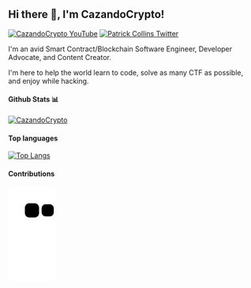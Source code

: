 <h2> Hi there 👋, I'm CazandoCrypto! </h2>
    
[![CazandoCrypto YouTube](https://img.shields.io/badge/YouTube-FF0000?style=for-the-badge&logo=youtube&logoColor=white)]([https://www.youtube.com/channel/UCn-3f8tw_E1jZvhuHatROwA](https://www.youtube.com/cazandocrypto))
[![Patrick Collins Twitter](https://img.shields.io/badge/Twitter-1DA1F2?style=for-the-badge&logo=twitter&logoColor=white)]([https://twitter.com/PatrickAlphaC](https://mobile.twitter.com/cazandocrypto))

I'm an avid Smart Contract/Blockchain Software Engineer, Developer Advocate, and Content Creator.

I'm here to help the world learn to code, solve as many CTF as possible, and enjoy while hacking.



#### Github Stats 📊

[![CazandoCrypto](https://github-readme-stats.vercel.app/api?username=cazandocrypto)](https://github.com/anuraghazra/github-readme-stats)

#### Top languages

[![Top Langs](https://github-readme-stats.vercel.app/api/top-langs/?username=cazandocrypto)](https://github.com/cazandocrypto/github-readme-stats)

#### Contributions

![Snake animation](https://github.com/cazandocrypto/cazandocrypto/blob/output/github-contribution-grid-snake.svg)




